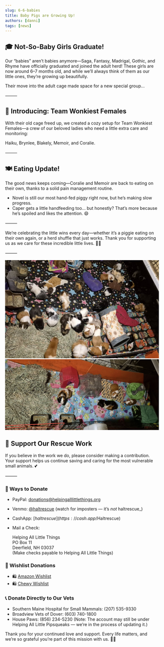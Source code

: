 ```yaml
---
slug: 6-6-babies
title: Baby Pigs are Growing Up!
authors: [danni]
tags: [news]
---
```


## 🎓  Not-So-Baby Girls Graduate!

Our “babies” aren’t babies anymore—Saga, Fantasy, Madrigal, Gothic, and Rhyme have officially graduated and joined the adult herd! These girls are now around 6–7 months old, and while we’ll always think of them as our little ones, they’re growing up beautifully.

Their move into the adult cage made space for a new special group…

⸻

## 💫 Introducing: Team Wonkiest Females

With their old cage freed up, we created a cozy setup for Team Wonkiest Females—a crew of our beloved ladies who need a little extra care and monitoring:

Haiku, Brynlee, Blakely, Memoir, and Coralie.

⸻

## 🍽️ Eating Update!

The good news keeps coming—Coralie and Memoir are back to eating on their own, thanks to a solid pain management routine.
 - Novel is still our most hand-fed piggy right now, but he’s making slow progress.
 - Caper gets a little handfeeding too… but honestly? That’s more because he’s spoiled and likes the attention. 😄

⸻

We’re celebrating the little wins every day—whether it’s a piggie eating on their own again, or a herd shuffle that just works. Thank you for supporting us as we care for these incredible little lives. 🐹💕

⸻


![Guinea Pig Herd](herd.jpg)
![Guinea Pig Herd - Team Wonkiest Females](herd2.jpg)



## 🙏  Support Our Rescue Work

If you believe in the work we do, please consider making a contribution.
Your support helps us continue saving and caring for the most vulnerable small animals. 💕

⸻

### 💸  Ways to Donate
 - PayPal: donations@helpingalllittlethings.org
 - Venmo: [@haltrescue](https://account.venmo.com/u/haltrescue) (watch for imposters — it’s _not_ haltrescue_)
 - CashApp: [$haltrescue](https://cash.app/$Haltrescue)
 - Mail a Check:  
  
    Helping All Little Things    
    PO Box 11    
    Deerfield, NH 03037    
    (Make checks payable to Helping All Little Things)    


### 🛒 Wishlist Donations
 - 🛍️ [Amazon Wishlist](https://tinyurl.com/HALT-Amazon-Wishlist)
 - 🛍️ [Chewy Wishlist](https://tinyurl.com/HALT-Chewy-Wishlist)


### 📞 Donate Directly to Our Vets
 - Southern Maine Hospital for Small Mammals: (207) 535-9330
 - Broadview Vets of Dover: (603) 740-1800
 - House Paws: (856) 234-5230
(Note: The account may still be under Helping All Little Pipsqueaks — we’re in the process of updating it.)

Thank you for your continued love and support.
Every life matters, and we’re so grateful you’re part of this mission with us. 🐹💕
